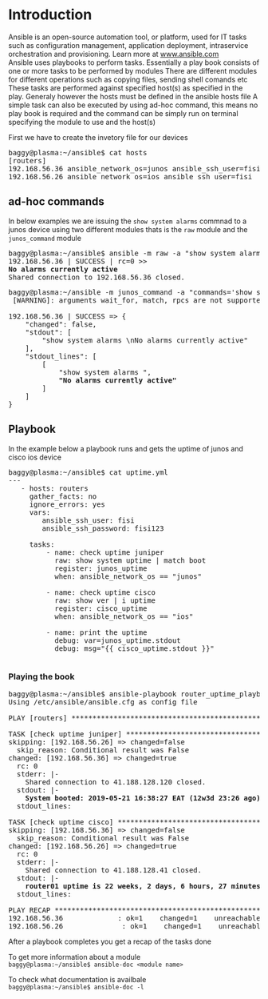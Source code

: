 # Introduction

Ansible is an open-source automation tool, or platform, used for IT tasks such as configuration management, application deployment, intraservice orchestration and provisioning.
Learn more at www.ansible.com  
Ansible uses playbooks to perform tasks. Essentially a play book consists of one or more tasks to be performed by modules
There are different modules for different operations such as copying files, sending shell comands etc
These tasks are performed against specified host(s) as specified in the play.
Generaly however the hosts must be defined in the ansible hosts file
A simple task can also be executed by using ad-hoc command, this means no play book is required and the command can be simply run on terminal specifying the module to use and the host(s)

First we have to create the invetory file for our devices
<pre>
baggy@plasma:~/ansible$ cat hosts
[routers]
192.168.56.36 ansible_network_os=junos ansible_ssh_user=fisi  ansible_ssh_password=fisi123
192.168.56.26 ansible_network_os=ios ansible_ssh_user=fisi  ansible_ssh_password=fisi123
</pre>


## ad-hoc commands
In below examples we are issuing the `show system alarms` commnad to a junos device using two different modules
thats is the `raw` module and the `junos_command` module  
<pre>
baggy@plasma:~/ansible$ ansible -m raw -a "show system alarms" 192.168.56.36 -i ./hosts
192.168.56.36 | SUCCESS | rc=0 >>
<b>No alarms currently active</b>
Shared connection to 192.168.56.36 closed.
</pre>

<pre>
baggy@plasma:~/ansible -m junos_command -a "commands='show syst alarm'" -c network_cli 192.168.56.36 -i ./hosts
 [WARNING]: arguments wait_for, match, rpcs are not supported when using transport=cli

192.168.56.36 | SUCCESS => {
    "changed": false,
    "stdout": [
        "show system alarms \nNo alarms currently active"
    ],
    "stdout_lines": [
        [
            "show system alarms ",
            <b>"No alarms currently active"</b>
        ]
    ]
}
</pre>

## Playbook

In the example below a playbook runs and gets the uptime of junos and cisco ios device

<pre>
baggy@plasma:~/ansible$ cat uptime.yml
---
   - hosts: routers
     gather_facts: no
     ignore_errors: yes
     vars:
        ansible_ssh_user: fisi
        ansible_ssh_password: fisi123

     tasks:
         - name: check uptime juniper
           raw: show system uptime | match boot
           register: junos_uptime
           when: ansible_network_os == "junos"

         - name: check uptime cisco
           raw: show ver | i uptime
           register: cisco_uptime
           when: ansible_network_os == "ios"

         - name: print the uptime
           debug: var=junos_uptime.stdout
           debug: msg="{{ cisco_uptime.stdout }}"

</pre>

### Playing the book

<pre>
baggy@plasma:~/ansible$ ansible-playbook router_uptime_playbook.yml  -i hosts  -v            
Using /etc/ansible/ansible.cfg as config file

PLAY [routers] ********************************************************************************

TASK [check uptime juniper] *******************************************************************
skipping: [192.168.56.26] => changed=false
  skip_reason: Conditional result was False
changed: [192.168.56.36] => changed=true
  rc: 0
  stderr: |-
    Shared connection to 41.188.128.120 closed.
  stdout: |-
    <b>System booted: 2019-05-21 16:38:27 EAT (12w3d 23:26 ago)</b>
  stdout_lines: <omitted>

TASK [check uptime cisco] *********************************************************************
skipping: [192.168.56.36] => changed=false
  skip_reason: Conditional result was False
changed: [192.168.56.26] => changed=true
  rc: 0
  stderr: |-
    Shared connection to 41.188.128.41 closed.
  stdout: |-
    <b>router01 uptime is 22 weeks, 2 days, 6 hours, 27 minutes</b>
  stdout_lines: <omitted>

PLAY RECAP ************************************************************************************
192.168.56.36             : ok=1    changed=1    unreachable=0    failed=0
192.168.56.26              : ok=1    changed=1    unreachable=0    failed=0
</pre>

After a playbook completes you get a recap of the tasks done

To get more information about a module  
`baggy@plasma:~/ansible$ ansible-doc <module name>`


To check what documentation is availbale  
`baggy@plasma:~/ansible$ ansible-doc -l`

